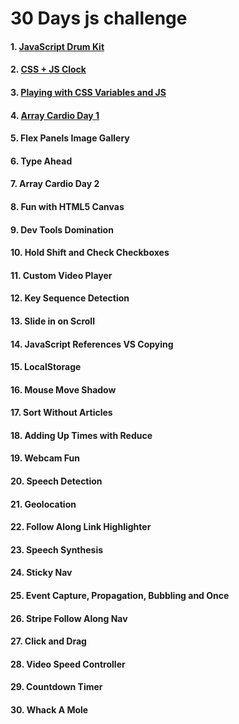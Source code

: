 # 30 Days js challenge
#### 1. <a href="https://github.com/gauripatil/30-days-js-challenge/tree/main/01%20-%20JavaScript%20Drum%20Kit">JavaScript Drum Kit</a>
#### 2. <a href="https://github.com/gauripatil/30-days-js-challenge/tree/main/02%20-%20JS%20and%20CSS%20Clock">CSS + JS Clock</a>
#### 3. <a href="https://github.com/gauripatil/30-days-js-challenge/tree/main/03%20-%20CSS%20Variables">Playing with CSS Variables and JS</a>
#### 4. <a href="https://github.com/gauripatil/30-days-js-challenge/tree/main/04%20-%20Array%20Cardio%20Day%201">Array Cardio Day 1</a>
#### 5. Flex Panels Image Gallery
#### 6. Type Ahead
#### 7. Array Cardio Day 2
#### 8. Fun with HTML5 Canvas
#### 9. Dev Tools Domination
#### 10. Hold Shift and Check Checkboxes
#### 11. Custom Video Player
#### 12. Key Sequence Detection
#### 13. Slide in on Scroll
#### 14. JavaScript References VS Copying
#### 15. LocalStorage
#### 16. Mouse Move Shadow
#### 17. Sort Without Articles
#### 18. Adding Up Times with Reduce
#### 19. Webcam Fun
#### 20. Speech Detection
#### 21. Geolocation
#### 22. Follow Along Link Highlighter
#### 23. Speech Synthesis
#### 24. Sticky Nav
#### 25. Event Capture, Propagation, Bubbling and Once
#### 26. Stripe Follow Along Nav
#### 27. Click and Drag
#### 28. Video Speed Controller
#### 29. Countdown Timer
#### 30. Whack A Mole

